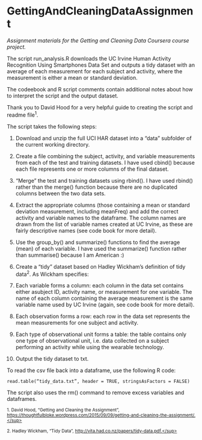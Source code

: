 # GettingAndCleaningDataAssignment
*Assignment materials for the Getting and Cleaning Data Coursera course project.*

The script run_analysis.R downloads the UC Irvine Human Activity Recognition Using Smartphones Data Set and outputs a tidy dataset with an average of each measurement for each subject and activity, where the measurement is either a mean or standard deviation.

The codeebook and R script comments contain additional notes about how to interpret the script and the output dataset.

Thank you to David Hood for a very helpful guide to creating the script and readme file<sup>1</sup>.

The script takes the following steps:

1. Download and unzip the full UCI HAR dataset into a “data” subfolder of the current working directory.

2. Create a file combining the subject, activity, and variable measurements from each of the test and training datasets. I have used cbind() because each file represents one or more columns of the final dataset.

3. “Merge” the test and training datasets using rbind(). I have used rbind() rather than the merge() function because there are no duplicated columns between the two data sets.

4. Extract the appropriate columns (those containing a mean or standard deviation measurement, including meanFreq) and add the correct activity and variable names to the dataframe. The column names are drawn from the list of variable names created at UC Irvine, as these are fairly descriptive names (see code book for more detail).

5. Use the group_by() and summarize() functions to find the average (mean) of each variable. I have used the summarize() function rather than summarise() because I am American :)

6. Create a “tidy” dataset based on Hadley Wickham’s definition of tidy data<sup>2</sup>. As Wickham specifies:

  1. Each variable forms a column: each column in the data set contains either asubject ID, activity name, or measurement for one variable. The name of each column containing the average measurement is the same variable name used by UC Irvine (again, see code book for more detail).
  2. Each observation forms a row: each row in the data set represents the mean measurements for one subject and activity.
  3. Each type of observational unit forms a table: the table contains only one type 	of observational unit, i.e. data collected on a subject performing an activity while using the wearable technology.

7. Output the tidy dataset to txt. 

To read the csv file back into a dataframe, use the following R code:

`read.table(“tidy_data.txt”, header = TRUE, stringsAsFactors = FALSE)`

The script also uses the rm() command to remove excess variables and dataframes.

<sup> 1. David Hood, “Getting and Cleaning the Assignment”, https://thoughtfulbloke.wordpress.com/2015/09/09/getting-and-cleaning-the-assignment/.</sup>

<sup> 2. Hadley Wickham, “Tidy Data”, http://vita.had.co.nz/papers/tidy-data.pdf.</sup>
